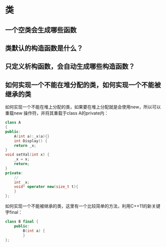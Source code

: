 # 类

## 一个空类会生成哪些函数

## 类默认的构造函数是什么？

## 只定义析构函数，会自动生成哪些构造函数？

## 如何实现一个不能在堆分配的类，如何实现一个不能被继承的类

如何实现一个不能在堆上分配的类，如果要在堆上分配就是会使用new，所以可以重载new 操作符，并将其重载于class A的private内：

```cpp
class A 
{
public:
    A(int a):_x(a){}
    int Display() {
    return _x;
}
void setVal(int x) {
    _x = x;
    return;
}
private:
    //
    int _x;
    void* operator new(size_t t){
    }
};
```

如何实现一个不能被继承的类，这里有一个比较简单的方法，利用C++11的新关键字final：

```cpp
class B final {
    public:
        B(int a) {
        }
};  
```


